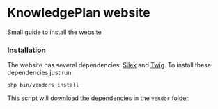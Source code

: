 KnowledgePlan website
=====================

Small guide to install the website

### Installation

The website has several dependencies: [Silex](http://silex.sensiolabs.org/) and [Twig](http://twig.sensiolabs.org/).
To install these dependencies just run:

    php bin/vendors install

This script will download the dependencies in the `vendor` folder.